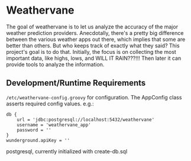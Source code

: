 # Weathervane
The goal of weathervane is to let us analyze the accuracy of the major weather prediction providers.
Anecdotally, there's a pretty big difference between the various weather apps out there, which implies that some are better than others.
But who keeps track of exactly what they said?  This project's goal is to do that.
Initially, the focus is on collecting the most important data, like highs, lows, and WILL IT RAIN???!!!
Then later it can provide tools to analyze the information.


## Development/Runtime Requirements
`/etc/weathervane-config.groovy` for configuration.
The AppConfig class asserts required config values. e.g.:
```
db {
    url = 'jdbc:postgresql://localhost:5432/weathervane'
    username = 'weathervane_app'
    password = ''
}
wunderground.apiKey = ''
```
postgresql, currently initialized with create-db.sql
